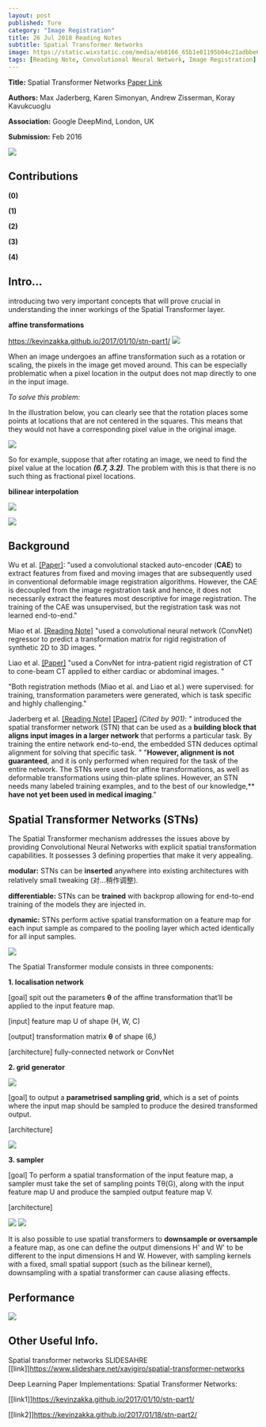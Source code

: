 ```yaml
---
layout: post
published: Ture
category: "Image Registration"
title: 26 Jul 2018 Reading Notes
subtitle: Spatial Transformer Networks
image: https://static.wixstatic.com/media/eb8166_65b1e81195b04c21adbbe6521cb8afc5~mv2.png/v1/fill/w_321,h_241,al_c,lg_1/eb8166_65b1e81195b04c21adbbe6521cb8afc5~mv2.png
tags: [Reading Note, Convolutional Neural Network, Image Registration]
---
```


**Title:** Spatial Transformer Networks [Paper Link](https://arxiv.org/abs/1506.02025)

**Authors:** Max Jaderberg, Karen Simonyan, Andrew Zisserman, Koray Kavukcuoglu

**Association:** Google DeepMind, London, UK

**Submission:** Feb 2016

![](https://davidstutz.de/wordpress/wp-content/uploads/2018/02/jaderberg_1.jpg) 



## Contributions

**(0)** 

**(1)** 

**(2)** 

**(3)** 

**(4)**
## Intro...

introducing two very important concepts that will prove crucial in understanding the inner workings of the Spatial Transformer layer. 

**affine transformations**

https://kevinzakka.github.io/2017/01/10/stn-part1/
![](https://kevinzakka.github.io/assets/stn/affine.png) 

When an image undergoes an affine transformation such as a rotation or scaling, the pixels in the image get moved around. This can be especially problematic when a pixel location in the output does not map directly to one in the input image.

*To solve this problem:*

In the illustration below, you can clearly see that the rotation places some points at locations that are not centered in the squares. This means that they would not have a corresponding pixel value in the original image.

![](https://kevinzakka.github.io/assets/stn/stickman.png) 

So for example, suppose that after rotating an image, we need to find the pixel value at the location ***(6.7, 3.2)***. The problem with this is that there is no such thing as fractional pixel locations.

**bilinear interpolation**

![](https://kevinzakka.github.io/assets/stn/interpol.png) 


![](https://github.com/xuuuuuuchen/xuuuuuuchen.github.io/blob/master/img/2018-07-26-readnote/1.png?raw=true) 



## Background

Wu et al. [[Paper]](https://ieeexplore.ieee.org/document/7314894/): "used a convolutional stacked auto-encoder (**CAE**) to extract features from fixed and moving images that are subsequently used in conventional deformable image registration algorithms. However, the CAE is decoupled from the image registration task and hence, it does not necessarily extract the features most descriptive for image registration. The training of the CAE was unsupervised, but the registration task was not learned end-to-end."

Miao et al. [[Reading Note]](https://xuuuuuuchen.github.io/2018-07-23-readnote-add/) "used a convolutional neural network (ConvNet) regressor to predict a transformation matrix for rigid registration of synthetic 2D to 3D images. "

Liao et al. [[Paper]](https://arxiv.org/abs/1611.10336) "used a ConvNet for intra-patient rigid registration of CT to cone-beam CT applied to either cardiac or abdominal images. "

"Both registration methods (Miao et al. and Liao et al.) were supervised: for training, transformation parameters were generated, which is task specific and highly challenging."

Jaderberg et al. [[Reading Note]](https://xuuuuuuchen.github.io/2018-07-26-readnote/) [[Paper]](https://arxiv.org/abs/1506.02025)  *(‎Cited by 901)*: " introduced the spatial transformer network (STN) that can be used as a **building block that aligns input images in a larger network** that performs a particular task. By training the entire network end-to-end, the embedded STN deduces optimal alignment for solving that specific task. "
"**However, alignment is not guaranteed**, and it is only performed when required for the task of the entire network. The STNs were used for affine transformations, as well as deformable transformations using thin-plate splines. However, an STN needs many labeled training examples, and to the best of our knowledge,** **have not yet been used in medical imaging**."

## Spatial Transformer Networks (STNs)

The Spatial Transformer mechanism addresses the issues above by providing Convolutional Neural Networks with explicit spatial transformation capabilities. It possesses 3 defining properties that make it very appealing.

**modular:** STNs can be **inserted** anywhere into existing architectures with relatively small tweaking (对…稍作调整).

**differentiable:** STNs can be **trained** with backprop allowing for end-to-end training of the models they are injected in.

**dynamic:** STNs perform active spatial transformation on a feature map for each input sample as compared to the pooling layer which acted identically for all input samples.

![](https://davidstutz.de/wordpress/wp-content/uploads/2018/02/jaderberg_1.jpg)
 
The Spatial Transformer module consists in three components: 

**1. localisation network**

[goal] spit out the parameters **θ** of the affine transformation that’ll be applied to the input feature map.

[input] feature map U of shape (H, W, C)

[output]  transformation matrix **θ** of shape (6,)

[architecture] fully-connected network or ConvNet

**2. grid generator**

![](https://github.com/xuuuuuuchen/xuuuuuuchen.github.io/blob/master/img/2018-07-26-readnote/2.png?raw=true) 

[goal] to output a **parametrised sampling grid**, which is a set of points where the input map should be sampled to produce the desired transformed output.

[architecture]

![](https://github.com/xuuuuuuchen/xuuuuuuchen.github.io/blob/master/img/2018-07-26-readnote/3.png?raw=true) 

**3. sampler**

[goal] To perform a spatial transformation of the input feature map, a sampler must take the set of sampling points Tθ(G), along with the input feature map U and produce the sampled output feature map V.

[architecture]

![](https://kevinzakka.github.io/assets/stn2/epoch_evolution.gif) 
![](https://image.slidesharecdn.com/06spatialtransformernetworks-160329154407/95/spatial-transformer-networks-15-638.jpg?cb=1459266300) 

It is also possible to use spatial transformers to **downsample or oversample** a feature map, as one can define the output dimensions H' and W' to be different to the input dimensions H and W. However, with sampling kernels with a fixed, small spatial support (such as the bilinear kernel), downsampling with a spatial transformer can cause aliasing effects.

## Performance

![](https://kevinzakka.github.io/assets/stn2/moving_evolution.gif) 


## Other Useful Info.

Spatial transformer networks SLIDESAHRE
[[link]]https://www.slideshare.net/xavigiro/spatial-transformer-networks

Deep Learning Paper Implementations: Spatial Transformer Networks:

[[link1]]https://kevinzakka.github.io/2017/01/10/stn-part1/

[[link2]]https://kevinzakka.github.io/2017/01/18/stn-part2/


